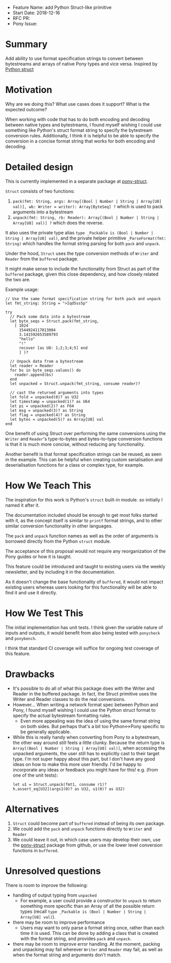 - Feature Name: add Python Struct-like primitive
- Start Date: 2018-12-16
- RFC PR:
- Pony Issue:

# Summary

Add ability to use format specification strings to convert between bytestreams and arrays of native Pony types and vice versa. Inspired by [Python struct](https://docs.python.org/3.7/library/struct.html)

# Motivation

Why are we doing this? What use cases does it support? What is the expected outcome?

When working with code that has to do both encoding and decoding between native types and bytestreams, I found myself wishing I could use something like Python's struct format string to specify the bytestream conversion rules.
Additionally, I think it is helpful to be able to specify the conversion in a concise format string that works for both encoding and decoding.

# Detailed design

This is currently implemented in a separate package at [pony-struct](https://github.com/nisanharamati/pony-struct).


`Struct` consists of two functions:

1. `pack(fmt: String, args: Array[(Bool | Number | String | Array[U8] val)], wb: Writer = writer): Array[ByteSeq] ?`
  which is used to pack arguments into a bytestream
2. `unpack(fmt: String, rb: Reader): Array[(Bool | Number | String | Array[U8] val)] ?`
  which does the reverse.

It also uses the private type alias `type _Packable is (Bool | Number | String | Array[U8] val)`, and the private helper primitive `_ParseFormat(fmt: String)` which handles the format string parsing for both `pack` and `unpack`.

Under the hood, `Struct` uses the type conversion methods of `Writer` and `Reader` from the `buffered` package.

It might make sense to include the functionality from Struct as part of the `buffered` package, given this close dependency, and how closely related the two are.

Example usage:

```pony
// Use the same format specification string for both pack and unpack
let fmt_string: String = ">Iqd5ss5p"

try
  // Pack some data into a bytestream
  let byte_seqs = Struct.pack(fmt_string,
    [ 1024
      1544924117813084
      3.141592653589793
      "hello"
      "!"
      recover [as U8: 1;2;3;4;5] end
      ] )?

  // Unpack data from a bytestream
  let reader = Reader
  for bs in byte_seqs.values() do
    reader.append(bs)
  end
  let unpacked = Struct.unpack(fmt_string, consume reader)?

  // cast the returned arguments into types
  let fold = unpacked(0)? as U32
  let timestamp = unpacked(1)? as U64
  let pi = unpacked(2)? as F64
  let msg = unpacked(3)? as String
  let flag = unpacked(4)? as String
  let bytes = unpacked(5)? as Array[U8] val
end
```

One benefit of using Struct over performing the same conversions using the `Writer` and `Reader`'s type-to-bytes and bytes-to-type conversion functions is that it is much more concise, without reducing any functionality.

Another benefit is that format specification strings can be reused, as seen in the example. This can be helpful when creating custom serialisation and deserialisation functions for a class or complex type, for example.

# How We Teach This

The inspiration for this work is Python's `struct` built-in module. so initially I named it after it.

The documentation included should be enough to get most folks started with it, as the concept itself is similar to `printf` format strings, and to other similar conversion functionality in other languages.

The `pack` and `unpack` function names as well as the order of arguments is borrowed directly from the Python `struct` module.

The acceptance of this proposal would not require any reorganization of the Pony guides or how it is taught.

This feature could be introduced and taught to existing users via the weekly newsletter, and by including it in the documentation.

As it doesn't change the base functionality of `buffered`, it would not impact existing users whereas users looking for this functionality will be able to find it and use it directly.

# How We Test This

The initial implementation has unit tests.
I think given the variable nature of inputs and outputs, it would benefit from also being tested with `ponycheck` and `ponybench`.

I think that standard CI coverage will suffice for ongoing test coverage of this feature.

# Drawbacks
- It's possible to do all of what this package does with the Writer and Reader in the buffered package. In fact, the Struct primitive uses the Writer and Reader classes to do the real conversions.
- However... When writing a network format spec between Python and Pony, I found myself wishing I could use the Python struct format to specify the actual bytestream formatting rules.
  - Even more appealing was the idea of using the same format string on both sides. But perhaps that's a bit too Python<->Pony specific to be generally applicable.
- While this is really handy when converting from Pony to a bytestream, the other way around still feels a little clunky.
  Because the return type is `Array[(Bool | Number | String | Array[U8] val)]`, when accessing the unpacked arguments, the user still has to explicitly cast to their target type.
  I'm not super happy about this part, but I don't have any good ideas on how to make this more user friendly. I'd be happy to incorporate any ideas or feedback you might have for this!
  e.g. (from one of the unit tests):
  ```pony
  let u1 = Struct.unpack(fmt1, consume r1)?
  h.assert_eq[U32](args1(0)? as U32, u1(0)? as U32)
  ```

# Alternatives

1. `Struct` could become part of `buffered` instead of being its own package.
2. We could add the `pack` and `unpack` functions directly to `Writer` and `Reader`
3. We could leave it out, in which case users may develop their own, use the [pony-struct](https://github.com/nisanharamati/pony-struct) package from github, or use the lower level conversion functions in `buffered`.

# Unresolved questions

There is room to improve the following:
- handling of output typing from `unpacked`
  - For example, a user could provide a constructor to `unpack` to return something more specific than an Array of all the possible return types (recall `type _Packable is (Bool | Number | String | Array[U8] val)`).
- there may be room to improve performance
  - Users may want to only parse a format string once, rather than each time it is used.
    This can be done by adding a class that is created with the format string, and provides `pack` and `unpack`.
- there may be room to improve error handling.
  At the moment, packing and unpacking may fail wherever `Writer` and `Reader` may fail, as well as when the format string and arguments don't match.
